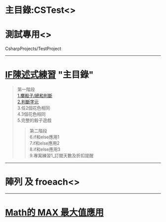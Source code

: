 ﻿# 主目錄:CSTest<>

# 測試專用<>
  CsharpProjects/TestProject

---------------------------
# [IF陳述式練習](https://github.com/patcgga/CSTest/tree/main/IF%E9%99%B3%E8%BF%B0%E5%BC%8F%E7%B7%B4%E7%BF%92) "主目錄"
  >第一階段  
  >[1.擲骰子/總和判斷](https://github.com/patcgga/CSTest/tree/main/IF%E9%99%B3%E8%BF%B0%E5%BC%8F%E7%B7%B4%E7%BF%92/1.%E6%93%B2%E9%AA%B0%E5%AD%90/%E7%B8%BD%E5%92%8C%E5%88%A4%E6%96%B7)    
  >[2.判斷字元](https://github.com/patcgga/CSTest/tree/main/IF%E9%99%B3%E8%BF%B0%E5%BC%8F%E7%B7%B4%E7%BF%92/2.%E5%88%A4%E6%96%B7%E5%AD%97%E5%85%83)  
  >3.任2個花色相同  
  >4.3個花色相同  
  >5.完整的骰子遊戲  
  >>第二階段     
  >>6.if和else應用1  
  >>7.if和else應用2  
  >>8.if和else應用3  
  >>9.專案練習1_訂閱天數及折扣提醒  

-------------------------------
# 陣列 及 froeach<>
-------------------------------
# [Math的 MAX 最大值應用](https://github.com/patcgga/CSTest/tree/main/Math.max)
